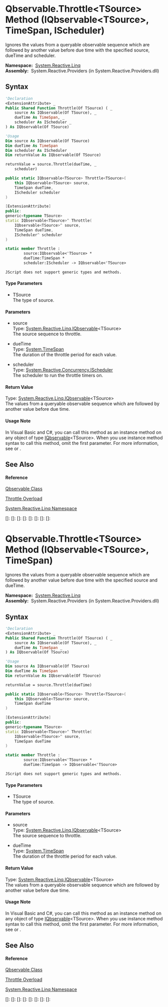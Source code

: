 # Qbservable.Throttle\<TSource\> Method (IQbservable\<TSource\>, TimeSpan, IScheduler)

Ignores the values from a queryable observable sequence which are followed by another value before due time with the specified source, dueTime and scheduler.

**Namespace:**  [System.Reactive.Linq](System.Reactive.Linq\System.Reactive.Linq.md)  
**Assembly:**  System.Reactive.Providers (in System.Reactive.Providers.dll)

## Syntax

```vb
'Declaration
<ExtensionAttribute> _
Public Shared Function Throttle(Of TSource) ( _
    source As IQbservable(Of TSource), _
    dueTime As TimeSpan, _
    scheduler As IScheduler _
) As IQbservable(Of TSource)
```

```vb
'Usage
Dim source As IQbservable(Of TSource)
Dim dueTime As TimeSpan
Dim scheduler As IScheduler
Dim returnValue As IQbservable(Of TSource)

returnValue = source.Throttle(dueTime, _
    scheduler)
```

```csharp
public static IQbservable<TSource> Throttle<TSource>(
    this IQbservable<TSource> source,
    TimeSpan dueTime,
    IScheduler scheduler
)
```

```c++
[ExtensionAttribute]
public:
generic<typename TSource>
static IQbservable<TSource>^ Throttle(
    IQbservable<TSource>^ source, 
    TimeSpan dueTime, 
    IScheduler^ scheduler
)
```

```fsharp
static member Throttle : 
        source:IQbservable<'TSource> * 
        dueTime:TimeSpan * 
        scheduler:IScheduler -> IQbservable<'TSource> 
```

```jscript
JScript does not support generic types and methods.
```

#### Type Parameters

- TSource  
  The type of source.

#### Parameters

- source  
  Type: [System.Reactive.Linq.IQbservable](IQbservable\IQbservable(TSource).md)\<TSource\>  
  The source sequence to throttle.

- dueTime  
  Type: [System.TimeSpan](https://msdn.microsoft.com/en-us/library/269ew577)  
  The duration of the throttle period for each value.

- scheduler  
  Type: [System.Reactive.Concurrency.IScheduler](IScheduler\IScheduler.md)  
  The scheduler to run the throttle timers on.

#### Return Value

Type: [System.Reactive.Linq.IQbservable](IQbservable\IQbservable(TSource).md)\<TSource\>  
The values from a queryable observable sequence which are followed by another value before due time.

#### Usage Note

In Visual Basic and C\#, you can call this method as an instance method on any object of type [IQbservable](IQbservable\IQbservable(TSource).md)\<TSource\>. When you use instance method syntax to call this method, omit the first parameter. For more information, see [](https://msdn.microsoft.com/en-us/library/Bb384936) or [](https://msdn.microsoft.com/en-us/library/Bb383977).

## See Also

#### Reference

[Qbservable Class](Qbservable\Qbservable.md)

[Throttle Overload](Throttle\Qbservable.Throttle.md)

[System.Reactive.Linq Namespace](System.Reactive.Linq\System.Reactive.Linq.md)

[]: 
[]: 
[]: 
[]: 
[]: 
[]: 
[]: 
[]: 
# Qbservable.Throttle\<TSource\> Method (IQbservable\<TSource\>, TimeSpan)

Ignores the values from a queryable observable sequence which are followed by another value before due time with the specified source and dueTime.

**Namespace:**  [System.Reactive.Linq](System.Reactive.Linq\System.Reactive.Linq.md)  
**Assembly:**  System.Reactive.Providers (in System.Reactive.Providers.dll)

## Syntax

```vb
'Declaration
<ExtensionAttribute> _
Public Shared Function Throttle(Of TSource) ( _
    source As IQbservable(Of TSource), _
    dueTime As TimeSpan _
) As IQbservable(Of TSource)
```

```vb
'Usage
Dim source As IQbservable(Of TSource)
Dim dueTime As TimeSpan
Dim returnValue As IQbservable(Of TSource)

returnValue = source.Throttle(dueTime)
```

```csharp
public static IQbservable<TSource> Throttle<TSource>(
    this IQbservable<TSource> source,
    TimeSpan dueTime
)
```

```c++
[ExtensionAttribute]
public:
generic<typename TSource>
static IQbservable<TSource>^ Throttle(
    IQbservable<TSource>^ source, 
    TimeSpan dueTime
)
```

```fsharp
static member Throttle : 
        source:IQbservable<'TSource> * 
        dueTime:TimeSpan -> IQbservable<'TSource> 
```

```jscript
JScript does not support generic types and methods.
```

#### Type Parameters

- TSource  
  The type of source.

#### Parameters

- source  
  Type: [System.Reactive.Linq.IQbservable](IQbservable\IQbservable(TSource).md)\<TSource\>  
  The source sequence to throttle.

- dueTime  
  Type: [System.TimeSpan](https://msdn.microsoft.com/en-us/library/269ew577)  
  The duration of the throttle period for each value.

#### Return Value

Type: [System.Reactive.Linq.IQbservable](IQbservable\IQbservable(TSource).md)\<TSource\>  
The values from a queryable observable sequence which are followed by another value before due time.

#### Usage Note

In Visual Basic and C\#, you can call this method as an instance method on any object of type [IQbservable](IQbservable\IQbservable(TSource).md)\<TSource\>. When you use instance method syntax to call this method, omit the first parameter. For more information, see [](https://msdn.microsoft.com/en-us/library/Bb384936) or [](https://msdn.microsoft.com/en-us/library/Bb383977).

## See Also

#### Reference

[Qbservable Class](Qbservable\Qbservable.md)

[Throttle Overload](Throttle\Qbservable.Throttle.md)

[System.Reactive.Linq Namespace](System.Reactive.Linq\System.Reactive.Linq.md)

[]: 
[]: 
[]: 
[]: 
[]: 
[]: 
[]: 
[]: 